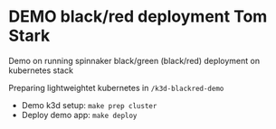 # DEMO black/red deployment Tom Stark #

Demo on running spinnaker black/green (black/red) deployment on kubernetes stack

Preparing lightweightet kubernetes in ```/k3d-blackred-demo```  

- Demo k3d setup: `make prep cluster`
- Deploy demo app: `make deploy`
